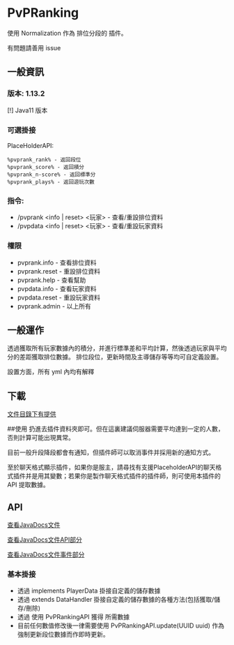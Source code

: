 # PvPRanking

使用 Normalization 作為 排位分段的 插件。

有問題請善用 issue
## 一般資訊

### 版本: 1.13.2
[!] Java11 版本

### 可選掛接
PlaceHolderAPI:

    %pvprank_rank% - 返回段位
    %pvprank_score% - 返回積分
    %pvprank_n-score% - 返回標準分
    %pvprank_plays% - 返回遊玩次數


### 指令:
  - /pvprank <info | reset> <玩家> - 查看/重設排位資料
 - /pvpdata <info | reset> <玩家> - 查看/重設玩家資料

### 權限
 - pvprank.info - 查看排位資料
 - pvprank.reset - 重設排位資料
 - pvprank.help - 查看幫助
 - pvpdata.info - 查看玩家資料
 - pvpdata.reset - 重設玩家資料
 - pvprank.admin - 以上所有

## 一般運作
透過獲取所有玩家數據內的積分，并進行標準差和平均計算，然後透過玩家與平均分的差距獲取排位數據。
排位段位，更新時間及主導儲存等等均可自定義設置。

設置方面，所有 yml 內均有解釋


## 下載
[文件目錄下有提供](/PvPRanking.jar)


##使用
扔進去插件資料夾即可。但在這裏建議伺服器需要平均達到一定的人數，否則計算可能出現異常。

目前一般升段降段都會有通知，但插件師可以取消事件并採用新的通知方式。

至於聊天格式顯示插件，如果你是服主，請尋找有支援PlaceholderAPI的聊天格式插件并是用其變數；若果你是製作聊天格式插件的插件師，則可使用本插件的 API 提取數據。

## API 

[查看JavaDocs文件](https://free-mc-plugins.github.io/PvPRanking)

[查看JavaDocs文件API部分](https://free-mc-plugins.github.io/PvPRanking/com/ericlam/mc/ranking/api/package-summary.html)

[查看JavaDocs文件事件部分](https://free-mc-plugins.github.io/PvPRanking/com/ericlam/mc/ranking/bukkit/event/package-summary.html)

### 基本掛接
- 透過 implements PlayerData 掛接自定義的儲存數據
- 透過 extends DataHandler 掛接自定義的儲存數據的各種方法(包括獲取/儲存/刪除)
- 透過 使用 PvPRankingAPI 獲得 所需數據
- 目前任何數值修改後一律需要使用 PvPRankingAPI.update(UUID uuid) 作為強制更新段位數據而作即時更新。
